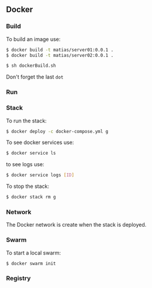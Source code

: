 ## Docker
### Build

To build an image use: 
```bash
$ docker build -t matias/server01:0.0.1 .
$ docker build -t matias/server02:0.0.1 .
```

```bash
$ sh dockerBuild.sh
```
Don't forget the last `dot` 

### Run
### Stack
To run the stack: 
```bash
$ docker deploy -c docker-compose.yml g
```
To see docker services use:
```bash
$ docker service ls 
```
to see logs use:
```bash
$ docker service logs [ID]
```
To stop the stack: 
```bash
$ docker stack rm g
```
### Network
The Docker network is create when the stack is deployed.

### Swarm
To start a local swarm:
```bash
$ docker swarm init
```
### Registry